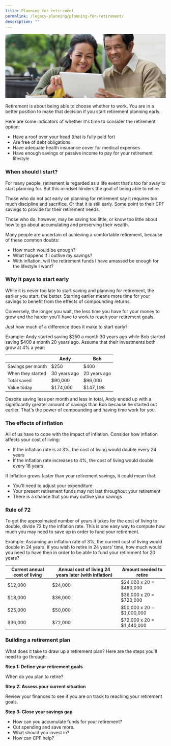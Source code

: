 ```yaml
---
title: Planning for retirement
permalink: /legacy-planning/planning-for-retirement/
description: ""
---
```

![](/images/couple.jfif)

Retirement is about being able to choose whether to work. You are in a better position to make that decision if you start retirement planning early. 

Here are some indicators of whether it's time to consider the retirement option:

* Have a roof over your head (that is fully paid for)
* Are free of debt obligations
* Have adequate health insurance cover for medical expenses
* Have enough savings or passive income to pay for your retirement lifestyle

### When should I start?
For many people, retirement is regarded as a life event that's too far away to start planning for. But this mindset hinders the goal of being able to retire.

Those who do not act early on planning for retirement say it requires too much discipline and sacrifice. Or that it is still early. Some point to their CPF savings to provide for their retirement needs.

Those who do, however, may be saving too little, or know too little about how to go about accumulating and preserving their wealth.

Many people are uncertain of achieving a comfortable retirement, because of these common doubts:

* How much would be enough?
* What happens if I outlive my savings?
* With inflation, will the retirement funds I have amassed be enough for the lifestyle I want?

### Why it pays to start early
While it is never too late to start saving and planning for retirement, the earlier you start, the better. Starting earlier means more time for your savings to benefit from the effects of compounding returns.

Conversely, the longer you wait, the less time you have for your money to grow and the harder you'll have to work to reach your retirement goals.

Just how much of a difference does it make to start early?

Example: Andy started saving $250 a month 30 years ago while Bob started saving $400 a month 20 years ago. Assume that their investments both grow at 4% a year:



|  | Andy | Bob |
| -------- | -------- | -------- |
| Savings per month     | $250     | $400     |
| When they started     | 30 years ago     | 20 years ago     |
| Total saved     | $90,000     | $96,000     |
| Value today     | $174,000     | $147,198     |


Despite saving less per month and less in total, Andy ended up with a significantly greater amount of savings than Bob because he started out earlier. That's the power of compounding and having time work for you.

### The effects of inflation
All of us have to cope with the impact of inflation. Consider how inflation affects your cost of living:

* If the inflation rate is at 3%, the cost of living would double every 24 years
* If the inflation rate increases to 4%, the cost of living would double every 18 years

If inflation grows faster than your retirement savings, it could mean that:

* You'll need to adjust your expenditure
* Your present retirement funds may not last throughout your retirement
* There is a chance that you may outlive your savings

### Rule of 72
To get the approximated number of years it takes for the cost of living to double, divide 72 by the inflation rate. This is one easy way to compute how much you may need to save up in order to fund your retirement.

Example: Assuming an inflation rate of 3%, the current cost of living would double in 24 years. If you wish to retire in 24 years’ time, how much would you need to have then in order to be able to fund your retirement for 20 years?



| Current annual cost of living | Annual cost of living 24 years later (with inflation) | Amount needed to retire |
| -------- | -------- | -------- |
| $12,000     | $24,000     | $24,000 x 20 = $480,000     |
| $18,000     | $36,000     | $36,000 x 20 = $720,000     |
| $25,000     | $50,000     | $50,000 x 20 = $1,000,000     |
| $36,000     | $72,000     | $72,000 x 20 = $1,440,000     |


### Building a retirement plan
What does it take to draw up a retirement plan? Here are the steps you'll need to go through:

**Step 1: Define your retirement goals**

When do you plan to retire?

**Step 2: Assess your current situation**

Review your finances to see if you are on track to reaching your retirement goals.

**Step 3: Close your savings gap**

* How can you accumulate funds for your retirement?
* Cut spending and save more.
* What should you invest in?
* How can CPF help?